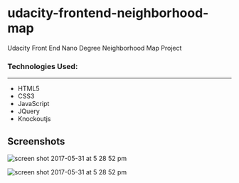 # udacity-frontend-neighborhood-map
Udacity Front End Nano Degree Neighborhood Map Project

### Technologies Used:
---

* HTML5
* CSS3
* JavaScript
* JQuery
* Knockoutjs

## Screenshots
![screen shot 2017-05-31 at 5 28 52 pm](https://cloud.githubusercontent.com/assets/25160251/26618378/3aaa036e-45a8-11e7-830e-7ce2d2f12b05.png)

![screen shot 2017-05-31 at 5 28 52 pm](https://cloud.githubusercontent.com/assets/25160251/26618490/887079ca-45a8-11e7-939b-7e52b031e570.png)
